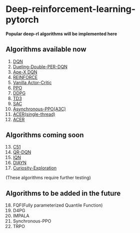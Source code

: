 # Deep-reinforcement-learning-pytorch
#### Popular deep-rl algorithms will be implemented here
## Algorithms available now
1. [DQN](https://github.com/rl-max/deep-reinforcement-learning-pytorch/blob/main/dqn.py)
2. [Dueling-Double-PER-DQN](https://github.com/rl-max/deep-reinforcement-learning-pytorch/blob/main/dueling-double-per-dqn.py)
3. [Ape-X DQN](https://github.com/rl-max/deep-reinforcement-learning-pytorch/blob/main/apex-dqn.py)
4. [REINFORCE](https://github.com/rl-max/deep-reinforcement-learning-pytorch/blob/main/REINFORCE.py)
5. [Vanilla Actor-Critic](https://github.com/rl-max/deep-reinforcement-learning-pytorch/blob/main/actor-critic.py)
6. [PPO](https://github.com/rl-max/deep-reinforcement-learning-pytorch/blob/main/ppo.py)
7. [DDPG](https://github.com/rl-max/deep-reinforcement-learning-pytorch/blob/main/ddpg.py)
8. [TD3](https://github.com/rl-max/deep-reinforcement-learning-pytorch/blob/main/td3.py)
9. [SAC](https://github.com/rl-max/deep-reinforcement-learning-pytorch/blob/main/sac.py)
10. [Asynchronous-PPO(A3C)](https://github.com/rl-max/deep-reinforcement-learning-pytorch/blob/main/asynchronous-ppo.py)
11. [ACER(single-thread)](https://github.com/rl-max/deep-reinforcement-learning-pytorch/blob/main/single-acer.py)
12. [ACER](https://github.com/rl-max/deep-reinforcement-learning-pytorch/blob/main/acer.py)
## Algorithms coming soon
13. [C51](https://github.com/rl-max/deep-reinforcement-learning-pytorch/blob/main/c51.py)
14. [QR-DQN](https://github.com/rl-max/deep-reinforcement-learning-pytorch/blob/main/qr-dqn.py)
15. [IQN](https://github.com/rl-max/deep-reinforcement-learning-pytorch/blob/main/iqn.py)
16. [DIAYN](https://github.com/rl-max/deep-reinforcement-learning-pytorch/blob/main/diayn.py)
17. [Curiosity-Exploration](https://github.com/rl-max/deep-reinforcement-learning-pytorch/blob/main/curiosity-exploration.py)

(These algorithms require further testing)
## Algorithms to be added in the future
18. FQF(Fully parameterized Quantile Function)
19. D4PG
20. IMPALA
21. Synchronous-PPO
22. TRPO